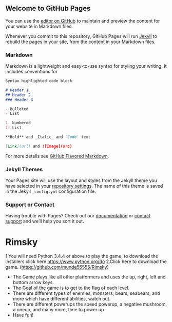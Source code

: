 ## Welcome to GitHub Pages

You can use the [editor on GitHub](https://github.com/munde55555/Rimsky/edit/master/README.md) to maintain and preview the content for your website in Markdown files.

Whenever you commit to this repository, GitHub Pages will run [Jekyll](https://jekyllrb.com/) to rebuild the pages in your site, from the content in your Markdown files.

### Markdown

Markdown is a lightweight and easy-to-use syntax for styling your writing. It includes conventions for

```markdown
Syntax highlighted code block

# Header 1
## Header 2
### Header 3

- Bulleted
- List

1. Numbered
2. List

**Bold** and _Italic_ and `Code` text

[Link](url) and ![Image](src)
```

For more details see [GitHub Flavored Markdown](https://guides.github.com/features/mastering-markdown/).

### Jekyll Themes

Your Pages site will use the layout and styles from the Jekyll theme you have selected in your [repository settings](https://github.com/munde55555/Rimsky/settings). The name of this theme is saved in the Jekyll `_config.yml` configuration file.

### Support or Contact

Having trouble with Pages? Check out our [documentation](https://help.github.com/categories/github-pages-basics/) or [contact support](https://github.com/contact) and we’ll help you sort it out.




# Rimsky
1.You will need Python 3.4.4 or above to play the game, to download the installers click here https://www.python.org/do
2.Click here to download the game. (https://github.com/munde55555/Rimsky)
- The Game plays like all other platformers and uses the up, right, left and bottom arrow keys.
- The Goal of the game is to get to the flag of each level.
- There are different types of enemies, monsters, bears, seabears, and more which have different abilities, watch out.
- There are different powerups the speed powerup, a negative mushroom, a oneup, and many more, time to power up.
- Have fun!


